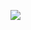 [![](http://img.youtube.com/vi/nBL-EaV6V78/0.jpg)](https://www.youtube.com/watch?v=nBL-EaV6V78&list=PLb6UbFXBdbCrvdXVgY_3jp5swtvW24fYv&index=1)
